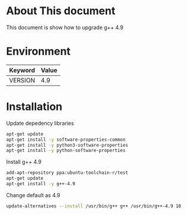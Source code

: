 # About This document

This document is show how to upgrade g++ 4.9

# Environment

Keyword  | Value
-----    | -----
VERSION  | 4.9

# Installation


Update depedency libraries

~~~bash
apt-get update
apt-get install -y software-properties-common
apt-get install -y python3-software-properties
apt-get install -y python-software-properties
~~~

Install g++ 4.9

~~~bash
add-apt-repository ppa:ubuntu-toolchain-r/test
apt-get update
apt-get install -y g++-4.9
~~~

Change default as 4.9

~~~bash
update-alternatives --install /usr/bin/g++ g++ /usr/bin/g++-4.9 10
~~~



